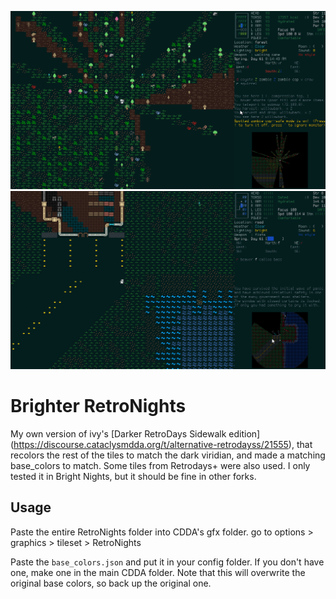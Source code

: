 ![screenshot](https://raw.githubusercontent.com/Wreckstation/RetroNights/main/cataclysm-tiles_fouPq5xHkQ.png)
![screenshot](https://raw.githubusercontent.com/Wreckstation/RetroNights/main/cataclysm-tiles_XyAo28X4ga.png)
# Brighter RetroNights
My own version of ivy's [Darker RetroDays Sidewalk edition] (https://discourse.cataclysmdda.org/t/alternative-retrodayss/21555), that recolors the rest of the tiles to match the dark viridian, and made a matching base_colors to match. Some tiles from Retrodays+ were also used. I only tested it in Bright Nights, but it should be fine in other forks.

## Usage
Paste the entire RetroNights folder into CDDA's gfx folder. go to options > graphics > tileset > RetroNights

Paste the `base_colors.json` and put it in your config folder. If you don't have one, make one in the main CDDA folder. Note that this will overwrite the original base colors, so back up the original one.
